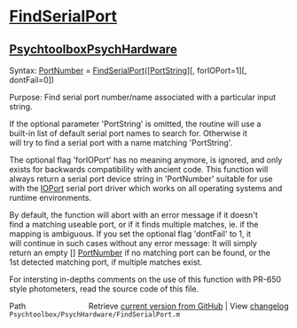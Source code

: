 # [FindSerialPort](FindSerialPort)
## [Psychtoolbox](Psychtoolbox)[PsychHardware](PsychHardware)

Syntax: [PortNumber](PortNumber) = [FindSerialPort](FindSerialPort)([[PortString](PortString)][, forIOPort=1][, dontFail=0])  
  
Purpose: Find serial port number/name associated with a particular input string.  
  
If the optional parameter 'PortString' is omitted, the routine will use a  
built-in list of default serial port names to search for. Otherwise it  
will try to find a serial port with a name matching 'PortString'.  
  
The optional flag 'forIOPort' has no meaning anymore, is ignored, and only  
exists for backwards compatibility with ancient code. This function will  
always return a serial port device string in 'PortNumber' suitable for use  
with the [IOPort](IOPort) serial port driver which works on all operating systems and  
runtime environments.  
  
By default, the function will abort with an error message if it doesn't  
find a matching useable port, or if it finds multiple matches, ie. if the  
mapping is ambiguous. If you set the optional flag 'dontFail' to 1, it  
will continue in such cases without any error message: It will simply  
return an empty [] [PortNumber](PortNumber) if no matching port can be found, or the  
1st detected matching port, if multiple matches exist.  
  
For intersting in-depths comments on the use of this function with PR-650  
style photometers, read the source code of this file.  
  




<div class="code_header" style="text-align:right;">
  <span style="float:left;">Path&nbsp;&nbsp;</span> <span class="counter">Retrieve <a href=
  "https://raw.github.com/Psychtoolbox-3/Psychtoolbox-3/beta/Psychtoolbox/PsychHardware/FindSerialPort.m">current version from GitHub</a> | View <a href=
  "https://github.com/Psychtoolbox-3/Psychtoolbox-3/commits/beta/Psychtoolbox/PsychHardware/FindSerialPort.m">changelog</a></span>
</div>
<div class="code">
  <code>Psychtoolbox/PsychHardware/FindSerialPort.m</code>
</div>

